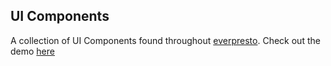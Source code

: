 ## UI Components

A collection of UI Components found throughout [everpresto](https://github.com/johnnyji/everpresto). Check out the demo [here](https://johnnyji.github.io/ui-components)
